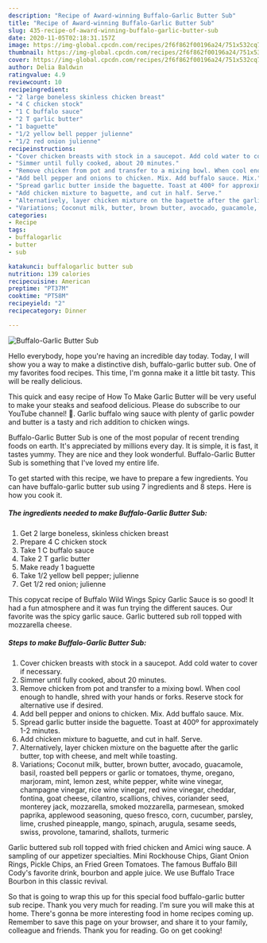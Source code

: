 ```yaml
---
description: "Recipe of Award-winning Buffalo-Garlic Butter Sub"
title: "Recipe of Award-winning Buffalo-Garlic Butter Sub"
slug: 435-recipe-of-award-winning-buffalo-garlic-butter-sub
date: 2020-11-05T02:18:31.157Z
image: https://img-global.cpcdn.com/recipes/2f6f862f00196a24/751x532cq70/buffalo-garlic-butter-sub-recipe-main-photo.jpg
thumbnail: https://img-global.cpcdn.com/recipes/2f6f862f00196a24/751x532cq70/buffalo-garlic-butter-sub-recipe-main-photo.jpg
cover: https://img-global.cpcdn.com/recipes/2f6f862f00196a24/751x532cq70/buffalo-garlic-butter-sub-recipe-main-photo.jpg
author: Delia Baldwin
ratingvalue: 4.9
reviewcount: 10
recipeingredient:
- "2 large boneless skinless chicken breast"
- "4 C chicken stock"
- "1 C buffalo sauce"
- "2 T garlic butter"
- "1 baguette"
- "1/2 yellow bell pepper julienne"
- "1/2 red onion julienne"
recipeinstructions:
- "Cover chicken breasts with stock in a saucepot. Add cold water to cover if necessary."
- "Simmer until fully cooked, about 20 minutes."
- "Remove chicken from pot and transfer to a mixing bowl. When cool enough to handle, shred with your hands or forks. Reserve stock for alternative use if desired."
- "Add bell pepper and onions to chicken. Mix. Add buffalo sauce. Mix."
- "Spread garlic butter inside the baguette. Toast at 400º for approximately 1-2 minutes."
- "Add chicken mixture to baguette, and cut in half. Serve."
- "Alternatively, layer chicken mixture on the baguette after the garlic butter, top with cheese, and melt while toasting."
- "Variations; Coconut milk, butter, brown butter, avocado, guacamole, basil, roasted bell peppers or garlic or tomatoes, thyme, oregano, marjoram, mint, lemon zest, white pepper, white wine vinegar, champagne vinegar, rice wine vinegar, red wine vinegar, cheddar, fontina, goat cheese, cilantro, scallions, chives, coriander seed, monterey jack, mozzarella, smoked mozzarella, parmesean, smoked paprika, applewood seasoning, queso fresco, corn, cucumber, parsley, lime, crushed pineapple, mango, spinach, arugula, sesame seeds, swiss, provolone, tamarind, shallots, turmeric"
categories:
- Recipe
tags:
- buffalogarlic
- butter
- sub

katakunci: buffalogarlic butter sub 
nutrition: 139 calories
recipecuisine: American
preptime: "PT37M"
cooktime: "PT58M"
recipeyield: "2"
recipecategory: Dinner

---
```



![Buffalo-Garlic Butter Sub](https://img-global.cpcdn.com/recipes/2f6f862f00196a24/751x532cq70/buffalo-garlic-butter-sub-recipe-main-photo.jpg)

Hello everybody, hope you're having an incredible day today. Today, I will show you a way to make a distinctive dish, buffalo-garlic butter sub. One of my favorites food recipes. This time, I'm gonna make it a little bit tasty. This will be really delicious.

This quick and easy recipe of How To Make Garlic Butter will be very useful to make your steaks and seafood delicious. Please do subscribe to our YouTube channel! 🙏. Garlic buffalo wing sauce with plenty of garlic powder and butter is a tasty and rich addition to chicken wings.

Buffalo-Garlic Butter Sub is one of the most popular of recent trending foods on earth. It's appreciated by millions every day. It is simple, it is fast, it tastes yummy. They are nice and they look wonderful. Buffalo-Garlic Butter Sub is something that I've loved my entire life.


To get started with this recipe, we have to prepare a few ingredients. You can have buffalo-garlic butter sub using 7 ingredients and 8 steps. Here is how you cook it.

<!--inarticleads1-->

##### The ingredients needed to make Buffalo-Garlic Butter Sub:

1. Get 2 large boneless, skinless chicken breast
1. Prepare 4 C chicken stock
1. Take 1 C buffalo sauce
1. Take 2 T garlic butter
1. Make ready 1 baguette
1. Take 1/2 yellow bell pepper; julienne
1. Get 1/2 red onion; julienne


This copycat recipe of Buffalo Wild Wings Spicy Garlic Sauce is so good! It had a fun atmosphere and it was fun trying the different sauces. Our favorite was the spicy garlic sauce. Garlic buttered sub roll topped with mozzarella cheese. 

<!--inarticleads2-->

##### Steps to make Buffalo-Garlic Butter Sub:

1. Cover chicken breasts with stock in a saucepot. Add cold water to cover if necessary.
1. Simmer until fully cooked, about 20 minutes.
1. Remove chicken from pot and transfer to a mixing bowl. When cool enough to handle, shred with your hands or forks. Reserve stock for alternative use if desired.
1. Add bell pepper and onions to chicken. Mix. Add buffalo sauce. Mix.
1. Spread garlic butter inside the baguette. Toast at 400º for approximately 1-2 minutes.
1. Add chicken mixture to baguette, and cut in half. Serve.
1. Alternatively, layer chicken mixture on the baguette after the garlic butter, top with cheese, and melt while toasting.
1. Variations; Coconut milk, butter, brown butter, avocado, guacamole, basil, roasted bell peppers or garlic or tomatoes, thyme, oregano, marjoram, mint, lemon zest, white pepper, white wine vinegar, champagne vinegar, rice wine vinegar, red wine vinegar, cheddar, fontina, goat cheese, cilantro, scallions, chives, coriander seed, monterey jack, mozzarella, smoked mozzarella, parmesean, smoked paprika, applewood seasoning, queso fresco, corn, cucumber, parsley, lime, crushed pineapple, mango, spinach, arugula, sesame seeds, swiss, provolone, tamarind, shallots, turmeric


Garlic buttered sub roll topped with fried chicken and Amici wing sauce. A sampling of our appetizer specialties. Mini Rockhouse Chips, Giant Onion Rings, Pickle Chips, an Fried Green Tomatoes. The famous Buffalo Bill Cody&#39;s favorite drink, bourbon and apple juice. We use Buffalo Trace Bourbon in this classic revival. 

So that is going to wrap this up for this special food buffalo-garlic butter sub recipe. Thank you very much for reading. I'm sure you will make this at home. There's gonna be more interesting food in home recipes coming up. Remember to save this page on your browser, and share it to your family, colleague and friends. Thank you for reading. Go on get cooking!
